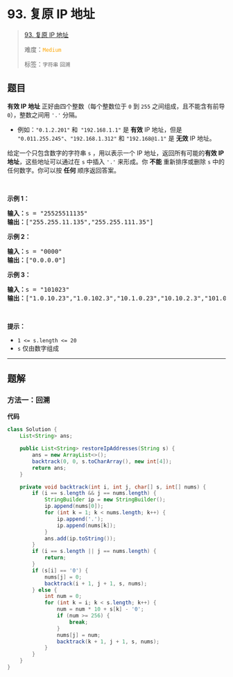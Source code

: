# 93. 复原 IP 地址

> [93. 复原 IP 地址](https://leetcode.cn/problems/restore-ip-addresses/)
>
> 难度：<font color=orange>`Medium`</font>
>
> 标签：`字符串` `回溯`

## 题目

<p><strong>有效 IP 地址</strong> 正好由四个整数（每个整数位于 <code>0</code> 到 <code>255</code> 之间组成，且不能含有前导 <code>0</code>），整数之间用 <code>'.'</code> 分隔。</p>

<ul>
	<li>例如：<code>"0.1.2.201"</code> 和<code> "192.168.1.1"</code> 是 <strong>有效</strong> IP 地址，但是 <code>"0.011.255.245"</code>、<code>"192.168.1.312"</code> 和 <code>"192.168@1.1"</code> 是 <strong>无效</strong> IP 地址。</li>
</ul>

<p>给定一个只包含数字的字符串 <code>s</code> ，用以表示一个 IP 地址，返回所有可能的<strong>有效 IP 地址</strong>，这些地址可以通过在 <code>s</code> 中插入&nbsp;<code>'.'</code> 来形成。你 <strong>不能</strong>&nbsp;重新排序或删除 <code>s</code> 中的任何数字。你可以按 <strong>任何</strong> 顺序返回答案。</p>

<p>&nbsp;</p>

<p><strong>示例 1：</strong></p>

<pre>
<strong>输入：</strong>s = "25525511135"
<strong>输出：</strong>["255.255.11.135","255.255.111.35"]
</pre>

<p><strong>示例 2：</strong></p>

<pre>
<strong>输入：</strong>s = "0000"
<strong>输出：</strong>["0.0.0.0"]
</pre>

<p><strong>示例 3：</strong></p>

<pre>
<strong>输入：</strong>s = "101023"
<strong>输出：</strong>["1.0.10.23","1.0.102.3","10.1.0.23","10.10.2.3","101.0.2.3"]
</pre>

<p>&nbsp;</p>

<p><strong>提示：</strong></p>

<ul>
	<li><code>1 &lt;= s.length &lt;= 20</code></li>
	<li><code>s</code> 仅由数字组成</li>
</ul>


--------------------

## 题解

### 方法一：回溯

**代码**

```java
class Solution {
    List<String> ans;

    public List<String> restoreIpAddresses(String s) {
        ans = new ArrayList<>();
        backtrack(0, 0, s.toCharArray(), new int[4]);
        return ans;
    }

    private void backtrack(int i, int j, char[] s, int[] nums) {
        if (i == s.length && j == nums.length) {
            StringBuilder ip = new StringBuilder();
            ip.append(nums[0]);
            for (int k = 1; k < nums.length; k++) {
                ip.append('.');
                ip.append(nums[k]);
            }
            ans.add(ip.toString());
        }
        if (i == s.length || j == nums.length) {
            return;
        }
        if (s[i] == '0') {
            nums[j] = 0;
            backtrack(i + 1, j + 1, s, nums);
        } else {
            int num = 0;
            for (int k = i; k < s.length; k++) {
                num = num * 10 + s[k] - '0';
                if (num >= 256) {
                    break;
                }
                nums[j] = num;
                backtrack(k + 1, j + 1, s, nums);
            }
        }
    }
}
```

